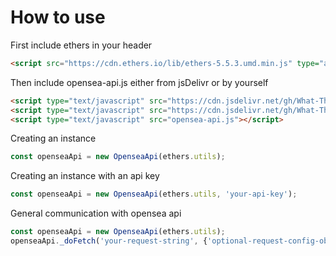 # How to use

First include ethers in your header
```html
<script src="https://cdn.ethers.io/lib/ethers-5.5.3.umd.min.js" type="application/javascript"></script>
```

Then include opensea-api.js either from jsDelivr or by yourself
```html
<script type="text/javascript" src="https://cdn.jsdelivr.net/gh/What-The-Commit/opensea-api@v1.0.0/opensea-api.min.js"></script>
<script type="text/javascript" src="https://cdn.jsdelivr.net/gh/What-The-Commit/opensea-api@v1.0.0/opensea-api.js"></script>
<script type="text/javascript" src="opensea-api.js"></script>
```

Creating an instance
```js
const openseaApi = new OpenseaApi(ethers.utils);
```

Creating an instance with an api key
```js
const openseaApi = new OpenseaApi(ethers.utils, 'your-api-key');
```

General communication with opensea api
```js
const openseaApi = new OpenseaApi(ethers.utils);
openseaApi._doFetch('your-request-string', {'optional-request-config-object'})
```